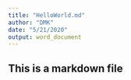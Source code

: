 ```yaml
---
title: "HelloWorld.md"
author: "DMK"
date: "5/21/2020"
output: word_document
---
```

## This is a markdown file

